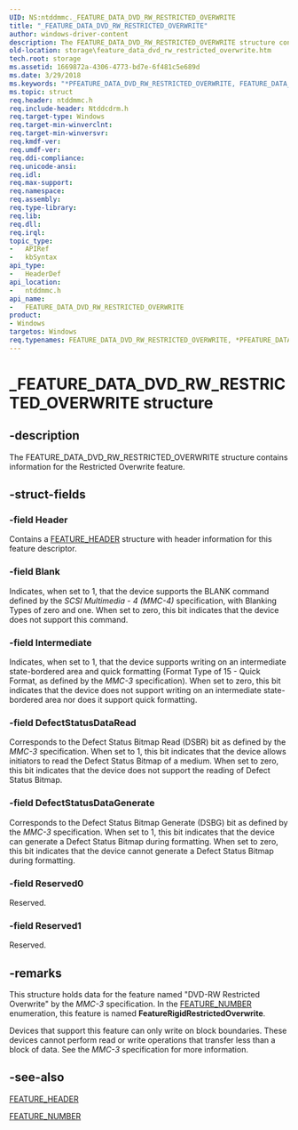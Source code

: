 ```yaml
---
UID: NS:ntddmmc._FEATURE_DATA_DVD_RW_RESTRICTED_OVERWRITE
title: "_FEATURE_DATA_DVD_RW_RESTRICTED_OVERWRITE"
author: windows-driver-content
description: The FEATURE_DATA_DVD_RW_RESTRICTED_OVERWRITE structure contains information for the Restricted Overwrite feature.
old-location: storage\feature_data_dvd_rw_restricted_overwrite.htm
tech.root: storage
ms.assetid: 1669872a-4306-4773-bd7e-6f481c5e689d
ms.date: 3/29/2018
ms.keywords: "*PFEATURE_DATA_DVD_RW_RESTRICTED_OVERWRITE, FEATURE_DATA_DVD_RW_RESTRICTED_OVERWRITE, FEATURE_DATA_DVD_RW_RESTRICTED_OVERWRITE structure [Storage Devices], PFEATURE_DATA_DVD_RW_RESTRICTED_OVERWRITE, PFEATURE_DATA_DVD_RW_RESTRICTED_OVERWRITE structure pointer [Storage Devices], _FEATURE_DATA_DVD_RW_RESTRICTED_OVERWRITE, ntddmmc/FEATURE_DATA_DVD_RW_RESTRICTED_OVERWRITE, ntddmmc/PFEATURE_DATA_DVD_RW_RESTRICTED_OVERWRITE, storage.feature_data_dvd_rw_restricted_overwrite, structs-CD-ROM_b6d53c83-8d7d-4fc1-9e42-b173219961a4.xml"
ms.topic: struct
req.header: ntddmmc.h
req.include-header: Ntddcdrm.h
req.target-type: Windows
req.target-min-winverclnt: 
req.target-min-winversvr: 
req.kmdf-ver: 
req.umdf-ver: 
req.ddi-compliance: 
req.unicode-ansi: 
req.idl: 
req.max-support: 
req.namespace: 
req.assembly: 
req.type-library: 
req.lib: 
req.dll: 
req.irql: 
topic_type:
-	APIRef
-	kbSyntax
api_type:
-	HeaderDef
api_location:
-	ntddmmc.h
api_name:
-	FEATURE_DATA_DVD_RW_RESTRICTED_OVERWRITE
product:
- Windows
targetos: Windows
req.typenames: FEATURE_DATA_DVD_RW_RESTRICTED_OVERWRITE, *PFEATURE_DATA_DVD_RW_RESTRICTED_OVERWRITE
---
```


# _FEATURE_DATA_DVD_RW_RESTRICTED_OVERWRITE structure


## -description


The FEATURE_DATA_DVD_RW_RESTRICTED_OVERWRITE structure contains information for the Restricted Overwrite feature. 


## -struct-fields




### -field Header

Contains a <a href="https://msdn.microsoft.com/library/windows/hardware/ff553848">FEATURE_HEADER</a> structure with header information for this feature descriptor. 


### -field Blank

Indicates, when set to 1, that the device supports the BLANK command defined by the <i>SCSI Multimedia - 4 (MMC-4)</i> specification, with Blanking Types of zero and one. When set to zero, this bit indicates that the device does not support this command. 


### -field Intermediate

Indicates, when set to 1, that the device supports writing on an intermediate state-bordered area and quick formatting (Format Type of 15 - Quick Format, as defined by the <i>MMC-3</i> specification). When set to zero, this bit indicates that the device does not support writing on an intermediate state-bordered area nor does it support quick formatting. 


### -field DefectStatusDataRead

Corresponds to the Defect Status Bitmap Read (DSBR) bit as defined by the <i>MMC-3</i> specification. When set to 1, this bit indicates that the device allows initiators to read the Defect Status Bitmap of a medium. When set to zero, this bit indicates that the device does not support the reading of Defect Status Bitmap. 


### -field DefectStatusDataGenerate

Corresponds to the Defect Status Bitmap Generate (DSBG) bit as defined by the <i>MMC-3</i> specification. When set to 1, this bit indicates that the device can generate a Defect Status Bitmap during formatting. When set to zero, this bit indicates that the device cannot generate a Defect Status Bitmap during formatting. 


### -field Reserved0

Reserved. 


### -field Reserved1

Reserved. 


## -remarks



This structure holds data for the feature named "DVD-RW Restricted Overwrite" by the <i>MMC-3 </i>specification. In the <a href="https://msdn.microsoft.com/library/windows/hardware/ff553850">FEATURE_NUMBER</a> enumeration, this feature is named <b>FeatureRigidRestrictedOverwrite</b>.

Devices that support this feature can only write on block boundaries. These devices cannot perform read or write operations that transfer less than a block of data. See the <i>MMC-3</i> specification for more information. 




## -see-also




<a href="https://msdn.microsoft.com/library/windows/hardware/ff553848">FEATURE_HEADER</a>



<a href="https://msdn.microsoft.com/library/windows/hardware/ff553850">FEATURE_NUMBER</a>
 

 

